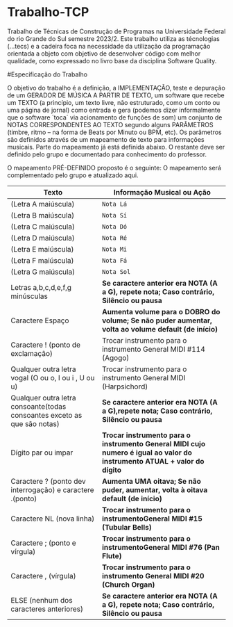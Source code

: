 # Trabalho-TCP
Trabalho de Técnicas de Construção de Programas na Universidade Federal do rio Grande do Sul semestre 2023/2.
Este trabalho utiliza as técnologias (...tecs) e a cadeira foca na necessidade da utilização da programação orientada a objeto com objetivo de desenvolver código com melhor qualidade, como expressado no livro base da disciplina Software Quality. 

#Especificação do Trabalho

O objetivo do trabalho é a definição, a IMPLEMENTAÇÃO, teste e depuração de um GERADOR DE
MÚSICA A PARTIR DE TEXTO, um software que recebe um TEXTO (a princípio, um texto livre, não
estruturado, como um conto ou uma página de jornal) como entrada e gera (podemos dizer informalmente que
o software ´toca´ via acionamento de funções de som) um conjunto de NOTAS CORRESPONDENTES AO
TEXTO segundo alguns PARÂMETROS (timbre, ritmo – na forma de Beats por Minuto ou BPM, etc).
Os parâmetros são definidos através de um mapeamento de texto para informações musicais. Parte do
mapeamento já está definida abaixo. O restante deve ser definido pelo grupo e documentado para
conhecimento do professor.


O mapeamento PRÉ-DEFINIDO proposto é o seguinte:
O mapeamento será complementado pelo grupo e atualizado aqui.





| Texto | Informação Musical ou Ação |
| --- | --- |
| (Letra A maiúscula) | `Nota Lá`|
| (Letra B maiúscula) | `Nota Sí`|
| (Letra C maiúscula) | `Nota Dó`|
| (Letra D maiúscula) | `Nota Ré`|
| (Letra E maiúscula) | `Nota Mi`|
| (Letra F maiúscula) | `Nota Fá`|
| (Letra G maiúscula) | `Nota Sol`|
| Letras a,b,c,d,e,f,g minúsculas |**Se caractere anterior era NOTA (A a G), repete nota; Caso contrário, Silêncio ou pausa**|
| Caractere Espaço | **Aumenta volume para o DOBRO do volume; Se não puder aumentar, volta ao volume default (de início)**|
| Caractere ! (ponto de exclamação) | Trocar instrumento para o instrumento General MIDI #114 (Agogo)|
| Qualquer outra letra vogal (O ou o, I ou i , U ou u) | Trocar instrumento para o instrumento General MIDI (Harpsichord) |
| Qualquer outra letra consoante(todas consoantes exceto as que são notas)| **Se caractere anterior era NOTA (A a G),repete nota; Caso contrário, Silêncio ou pausa**|
|Dígito par ou impar|**Trocar instrumento para o instrumento General MIDI cujo numero é igual ao valor do instrumento ATUAL + valor do dígito**|
| Caractere ? (ponto dev interrogação) e caractere .(ponto)|**Aumenta UMA oitava; Se não puder, aumentar, volta à oitava default (de início)**|
| Caractere NL (nova linha)  |**Trocar instrumento para o instrumentoGeneral MIDI #15 (Tubular Bells)**|
| Caractere ; (ponto e vírgula) |**Trocar instrumento para o instrumentoGeneral MIDI #76 (Pan Flute)**|
| Caractere , (vírgula) |**Trocar instrumento para o instrumento General MIDI #20 (Church Organ)**|
| ELSE (nenhum dos caracteres anteriores) |**Se caractere anterior era NOTA (A a G), repete nota; Caso contrário, Silêncio ou pausa**|








